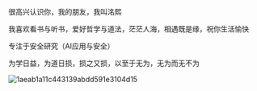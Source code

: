 很高兴认识你，我的朋友，我叫洺熙

我喜欢看书与听书，爱好哲学与道法，茫茫人海，相遇既是缘，祝你生活愉快

专注于安全研究（AI应用与安全）

为学日益，为道日损，损之又损，以至于无为，无为而无不为


![1aeab1a11c443139abdd591e3104d15](https://github.com/shanshanerxi/shanshanerxi/assets/126464165/1050784b-1447-4103-9b4c-90a5123ef5ae)





<!---
shanshanerxi/shanshanerxi is a ✨ special ✨ repository because its `README.md` (this file) appears on your GitHub profile.
You can click the Preview link to take a look at your changes.
--->

